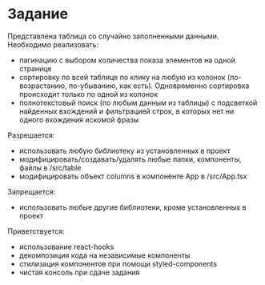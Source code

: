 # Задание

Представлена таблица со случайно заполненными данными. Необходимо реализовать:

- пагинацию с выбором количества показа элементов на одной странице
- сортировку по всей таблице по клику на любую из колонок (по-возрастанию, по-убыванию, как есть). Одновременно сортировка происходит только по одной из колонок
- полнотекстовый поиск (по любым данным из таблицы) с подсветкой найденных вхождений и фильтрацией строк, в которых нет ни одного вхождения искомой фразы

Разрешается:

- использовать любую библиотеку из установленных в проект
- модифицировать/создавать/удалять любые папки, компоненты, файлы в /src/table
- модифицировать объект columns в компоненте App в /src/App.tsx

Запрещается:

- использовать любые другие библиотеки, кроме установленных в проект

Приветствуется:

- использование react-hooks
- декомпозиция кода на независимые компоненты
- стилизация компонентов при помощи styled-components
- чистая консоль при сдаче задания
